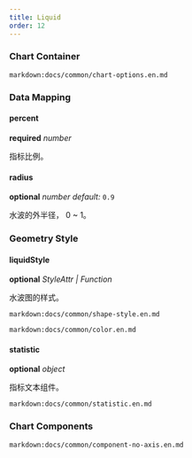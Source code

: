 ```yaml
---
title: Liquid
order: 12
---
```


### Chart Container

`markdown:docs/common/chart-options.en.md`

### Data Mapping

#### percent 

<description>**required** _number_</description>

指标比例。

#### radius

<description>**optional** _number_ _default:_ `0.9`</description>

水波的外半径， 0 ~ 1。

### Geometry Style

#### liquidStyle

<description>**optional** _StyleAttr | Function_</description>

水波图的样式。

`markdown:docs/common/shape-style.en.md`

`markdown:docs/common/color.en.md`

#### statistic

<description>**optional** _object_</description>

指标文本组件。

`markdown:docs/common/statistic.en.md`

### Chart Components

`markdown:docs/common/component-no-axis.en.md`
